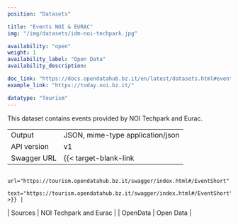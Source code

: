 ```yaml
---
position: "Datasets"

title: "Events NOI & EURAC"
img: "/img/datasets/idm-noi-techpark.jpg"

availability: "open"
weight: 1
availability_label: "Open Data"
availability_description: 

doc_link: "https://docs.opendatahub.bz.it/en/latest/datasets.html#eventshort-dataset"
example_link: "https://today.noi.bz.it/"

datatype: "Tourism"
---
```


This dataset contains events provided by NOI Techpark and Eurac.

|             |                                                                  |
| :---------- | ---------------------------------------------------------------- |
| Output      | JSON, mime-type application/json                                 |
| API version | v1                                                               |
| Swagger URL | {{< target-blank-link
                        url="https://tourism.opendatahub.bz.it/swagger/index.html#/EventShort"
                        text="https://tourism.opendatahub.bz.it/swagger/index.html#/EventShort" >}} |
| Sources     | NOI Techpark and Eurac                          |
| OpenData    | Open Data                                                        |
